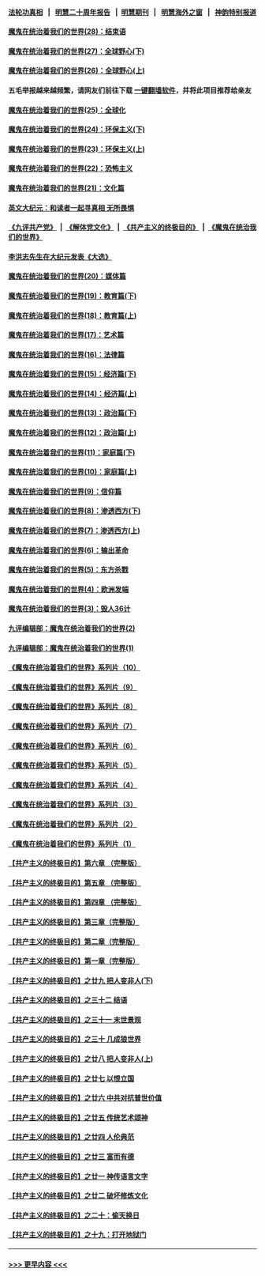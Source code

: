 #### [法轮功真相](https://github.com/gfw-breaker/truth/blob/master/README.md?t=0) &nbsp;&nbsp;|&nbsp;&nbsp; [明慧二十周年报告](https://github.com/gfw-breaker/mh-reports/blob/master/README.md?t=0) &nbsp;&nbsp;|&nbsp;&nbsp;[明慧期刊](https://github.com/gfw-breaker/mh-qikan) &nbsp;&nbsp;|&nbsp;&nbsp; [明慧海外之窗](https://github.com/gfw-breaker/mh-news/blob/master/README.md?t=0) &nbsp;&nbsp;|&nbsp;&nbsp; [神韵特别报道](https://github.com/gfw-breaker/mh-news/blob/master/shenyun.md?t=0)
#### [魔鬼在统治着我们的世界(28)：结束语](../pages/nsc422/n10936246.md?t=06152302) 
#### [魔鬼在统治着我们的世界(27)：全球野心(下)](../pages/nsc422/n10928319.md?t=06152302) 
#### [魔鬼在统治着我们的世界(26)：全球野心(上)](../pages/nsc422/n10900318.md?t=06152302) 
#### 五毛举报越来越频繁，请网友们前往下载 [一键翻墙软件](https://github.com/gfw-breaker/ssr-accounts)，并将此项目推荐给亲友
#### [魔鬼在统治着我们的世界(25)：全球化](../pages/nsc422/n10788205.md?t=06152302) 
#### [魔鬼在统治着我们的世界(24)：环保主义(下)](../pages/nsc422/n10695307.md?t=06152302) 
#### [魔鬼在统治着我们的世界(23)：环保主义(上)](../pages/nsc422/n10688613.md?t=06152302) 
#### [魔鬼在统治着我们的世界(22)：恐怖主义](../pages/nsc422/n10614727.md?t=06152302) 
#### [魔鬼在统治着我们的世界(21)：文化篇](../pages/nsc422/n10597706.md?t=06152302) 
#### [英文大纪元：和读者一起寻真相 无所畏惧](../pages/nsc422/n12542027.md?t=06152302) 
#### [《九评共产党》](https://github.com/begood0513/9ping.md/blob/master/README.md) &nbsp;|&nbsp; [《解体党文化》](../../../../jtdwh.md/blob/master/README.md)  &nbsp;|&nbsp; [《共产主义的终极目的》](../../../../gczydzjmd.md/blob/master/README.md) &nbsp;|&nbsp; [《魔鬼在统治我们的世界》](../../../../mgztzwmdsj.md/blob/master/README.md) 
#### [李洪志先生在大纪元发表《大选》](../pages/nsc422/n12534746.md?t=06152302) 
#### [魔鬼在统治着我们的世界(20)：媒体篇](../pages/nsc422/n10586579.md?t=06152302) 
#### [魔鬼在统治着我们的世界(19)：教育篇(下)](../pages/nsc422/n10564808.md?t=06152302) 
#### [魔鬼在统治着我们的世界(18)：教育篇(上)](../pages/nsc422/n10526970.md?t=06152302) 
#### [魔鬼在统治着我们的世界(17)：艺术篇](../pages/nsc422/n10499093.md?t=06152302) 
#### [魔鬼在统治着我们的世界(16)：法律篇](../pages/nsc422/n10485969.md?t=06152302) 
#### [魔鬼在统治着我们的世界(15)：经济篇(下)](../pages/nsc422/n10469975.md?t=06152302) 
#### [魔鬼在统治着我们的世界(14)：经济篇(上)](../pages/nsc422/n10457370.md?t=06152302) 
#### [魔鬼在统治着我们的世界(13)：政治篇(下)](../pages/nsc422/n10448270.md?t=06152302) 
#### [魔鬼在统治着我们的世界(12)：政治篇(上)](../pages/nsc422/n10444576.md?t=06152302) 
#### [魔鬼在统治着我们的世界(11)：家庭篇(下)](../pages/nsc422/n10440961.md?t=06152302) 
#### [魔鬼在统治着我们的世界(10)：家庭篇(上)](../pages/nsc422/n10435448.md?t=06152302) 
#### [魔鬼在统治着我们的世界(9)：信仰篇](../pages/nsc422/n10432159.md?t=06152302) 
#### [魔鬼在统治着我们的世界(8)：渗透西方(下)](../pages/nsc422/n10429603.md?t=06152302) 
#### [魔鬼在统治着我们的世界(7)：渗透西方(上)](../pages/nsc422/n10426013.md?t=06152302) 
#### [魔鬼在统治着我们的世界(6)：输出革命](../pages/nsc422/n10421536.md?t=06152302) 
#### [魔鬼在统治着我们的世界(5)：东方杀戮](../pages/nsc422/n10417707.md?t=06152302) 
#### [魔鬼在统治着我们的世界(4)：欧洲发端](../pages/nsc422/n10414890.md?t=06152302) 
#### [魔鬼在统治着我们的世界(3)：毁人36计](../pages/nsc422/n10411583.md?t=06152302) 
#### [九评编辑部：魔鬼在统治着我们的世界(2)](../pages/nsc422/n10410036.md?t=06152302) 
#### [九评编辑部：魔鬼在统治着我们的世界(1)](../pages/nsc422/n10406825.md?t=06152302) 
#### [《魔鬼在统治着我们的世界》系列片（10）](../pages/nsc422/n12292670.md?t=06152302) 
#### [《魔鬼在统治着我们的世界》系列片（9）](../pages/nsc422/n12290859.md?t=06152302) 
#### [《魔鬼在统治着我们的世界》系列片（8）](../pages/nsc422/n12287445.md?t=06152302) 
#### [《魔鬼在统治着我们的世界》系列片（7）](../pages/nsc422/n12283425.md?t=06152302) 
#### [《魔鬼在统治着我们的世界》系列片（6）](../pages/nsc422/n12282314.md?t=06152302) 
#### [《魔鬼在统治着我们的世界》系列片（5）](../pages/nsc422/n12281419.md?t=06152302) 
#### [《魔鬼在统治着我们的世界》系列片（4）](../pages/nsc422/n12274024.md?t=06152302) 
#### [《魔鬼在统治着我们的世界》系列片（3）](../pages/nsc422/n12271322.md?t=06152302) 
#### [《魔鬼在统治着我们的世界》系列片（2）](../pages/nsc422/n12269049.md?t=06152302) 
#### [《魔鬼在统治着我们的世界》系列片（1）](../pages/nsc422/n12267575.md?t=06152302) 
#### [【共产主义的终极目的】第六章 （完整版）](../pages/nsc422/n11428913.md?t=06152302) 
#### [【共产主义的终极目的】第五章 （完整版）](../pages/nsc422/n11428912.md?t=06152302) 
#### [【共产主义的终极目的】第四章 （完整版）](../pages/nsc422/n11428907.md?t=06152302) 
#### [【共产主义的终极目的】第三章（完整版）](../pages/nsc422/n11428848.md?t=06152302) 
#### [【共产主义的终极目的】第二章（完整版）](../pages/nsc422/n11428831.md?t=06152302) 
#### [【共产主义的终极目的】第一章（完整版）](../pages/nsc422/n11417651.md?t=06152302) 
#### [【共产主义的终极目的】之廿九 把人变非人(下)](../pages/nsc422/n11344140.md?t=06152302) 
#### [【共产主义的终极目的】之三十二 结语](../pages/nsc422/n11360535.md?t=06152302) 
#### [【共产主义的终极目的】之三十一 末世景观](../pages/nsc422/n11351129.md?t=06152302) 
#### [【共产主义的终极目的】之三十 几成狼世界](../pages/nsc422/n11348280.md?t=06152302) 
#### [【共产主义的终极目的】之廿八 把人变非人(上)](../pages/nsc422/n11340492.md?t=06152302) 
#### [【共产主义的终极目的】之廿七 以恨立国](../pages/nsc422/n11336944.md?t=06152302) 
#### [【共产主义的终极目的】之廿六 中共对抗普世价值](../pages/nsc422/n11324785.md?t=06152302) 
#### [【共产主义的终极目的】之廿五 传统艺术颂神](../pages/nsc422/n11296396.md?t=06152302) 
#### [【共产主义的终极目的】之廿四 人伦典范](../pages/nsc422/n11296397.md?t=06152302) 
#### [【共产主义的终极目的】之廿三 富而有德](../pages/nsc422/n11283598.md?t=06152302) 
#### [【共产主义的终极目的】之廿一 神传语言文字](../pages/nsc422/n11263265.md?t=06152302) 
#### [【共产主义的终极目的】之廿二 破坏修炼文化](../pages/nsc422/n11245728.md?t=06152302) 
#### [【共产主义的终极目的】之二十：偷天换日](../pages/nsc422/n11238846.md?t=06152302) 
#### [【共产主义的终极目的】之十九：打开地狱门](../pages/nsc422/n11206376.md?t=06152302) 

----
#### [ >>> 更早内容 <<< ](../indexes/nsc422-earlier.md)
